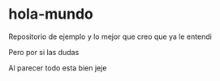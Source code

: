 # hola-mundo
Repositorio de ejemplo
y lo mejor que creo que ya le entendi

Pero por si las dudas

Al parecer todo esta bien jeje
